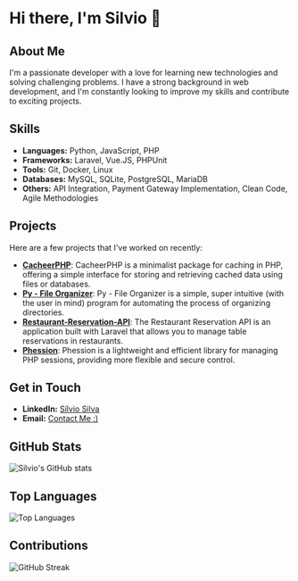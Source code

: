 # Hi there, I'm Silvio 👋

## About Me
I'm a passionate developer with a love for learning new technologies and solving challenging problems. I have a strong background in web development, and I'm constantly looking to improve my skills and contribute to exciting projects.

## Skills
- **Languages:** Python, JavaScript, PHP
- **Frameworks:** Laravel, Vue.JS, PHPUnit
- **Tools:** Git, Docker, Linux
- **Databases:** MySQL, SQLite, PostgreSQL, MariaDB
- **Others:** API Integration, Payment Gateway Implementation, Clean Code, Agile Methodologies

## Projects
Here are a few projects that I've worked on recently:

- [**CacheerPHP**](https://github.com/silviooosilva/CacheerPHP): CacheerPHP is a minimalist package for caching in PHP, offering a simple interface for storing and retrieving cached data using files or databases.
- [**Py - File Organizer**](https://github.com/silviooosilva/Py-File-Organizer): Py - File Organizer is a simple, super intuitive (with the user in mind) program for automating the process of organizing directories.
- [**Restaurant-Reservation-API**](https://github.com/silviooosilva/Restaurant-Reservation-API): The Restaurant Reservation API is an application built with Laravel that allows you to manage table reservations in restaurants.
- [**Phession**](https://github.com/silviooosilva/Phession): Phession is a lightweight and efficient library for managing PHP sessions, providing more flexible and secure control.

## Get in Touch
- **LinkedIn:** [Sílvio Silva](https://www.linkedin.com/in/silviooosilva/)
- **Email:** [Contact Me :)](mailto:gasparsilvio7@gmail.com)

## GitHub Stats
![Silvio's GitHub stats](https://github-readme-stats.vercel.app/api?username=silviooosilva&show_icons=true&theme=radical)

## Top Languages
![Top Languages](https://github-readme-stats.vercel.app/api/top-langs/?username=silviooosilva&layout=compact&theme=radical)

## Contributions
![GitHub Streak](https://github-readme-streak-stats.herokuapp.com/?user=silviooosilva&theme=radical)

<!--
**silviooosilva/silviooosilva** is a special repository because its `README.md` (this file) appears on your GitHub profile.
-->
